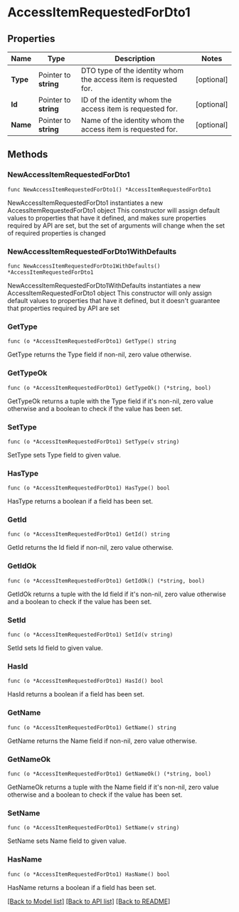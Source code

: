 # AccessItemRequestedForDto1

## Properties

Name | Type | Description | Notes
------------ | ------------- | ------------- | -------------
**Type** | Pointer to **string** | DTO type of the identity whom the access item is requested for. | [optional] 
**Id** | Pointer to **string** | ID of the identity whom the access item is requested for. | [optional] 
**Name** | Pointer to **string** | Name of the identity whom the access item is requested for. | [optional] 

## Methods

### NewAccessItemRequestedForDto1

`func NewAccessItemRequestedForDto1() *AccessItemRequestedForDto1`

NewAccessItemRequestedForDto1 instantiates a new AccessItemRequestedForDto1 object
This constructor will assign default values to properties that have it defined,
and makes sure properties required by API are set, but the set of arguments
will change when the set of required properties is changed

### NewAccessItemRequestedForDto1WithDefaults

`func NewAccessItemRequestedForDto1WithDefaults() *AccessItemRequestedForDto1`

NewAccessItemRequestedForDto1WithDefaults instantiates a new AccessItemRequestedForDto1 object
This constructor will only assign default values to properties that have it defined,
but it doesn't guarantee that properties required by API are set

### GetType

`func (o *AccessItemRequestedForDto1) GetType() string`

GetType returns the Type field if non-nil, zero value otherwise.

### GetTypeOk

`func (o *AccessItemRequestedForDto1) GetTypeOk() (*string, bool)`

GetTypeOk returns a tuple with the Type field if it's non-nil, zero value otherwise
and a boolean to check if the value has been set.

### SetType

`func (o *AccessItemRequestedForDto1) SetType(v string)`

SetType sets Type field to given value.

### HasType

`func (o *AccessItemRequestedForDto1) HasType() bool`

HasType returns a boolean if a field has been set.

### GetId

`func (o *AccessItemRequestedForDto1) GetId() string`

GetId returns the Id field if non-nil, zero value otherwise.

### GetIdOk

`func (o *AccessItemRequestedForDto1) GetIdOk() (*string, bool)`

GetIdOk returns a tuple with the Id field if it's non-nil, zero value otherwise
and a boolean to check if the value has been set.

### SetId

`func (o *AccessItemRequestedForDto1) SetId(v string)`

SetId sets Id field to given value.

### HasId

`func (o *AccessItemRequestedForDto1) HasId() bool`

HasId returns a boolean if a field has been set.

### GetName

`func (o *AccessItemRequestedForDto1) GetName() string`

GetName returns the Name field if non-nil, zero value otherwise.

### GetNameOk

`func (o *AccessItemRequestedForDto1) GetNameOk() (*string, bool)`

GetNameOk returns a tuple with the Name field if it's non-nil, zero value otherwise
and a boolean to check if the value has been set.

### SetName

`func (o *AccessItemRequestedForDto1) SetName(v string)`

SetName sets Name field to given value.

### HasName

`func (o *AccessItemRequestedForDto1) HasName() bool`

HasName returns a boolean if a field has been set.


[[Back to Model list]](../README.md#documentation-for-models) [[Back to API list]](../README.md#documentation-for-api-endpoints) [[Back to README]](../README.md)


